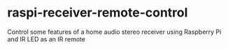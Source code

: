 # raspi-receiver-remote-control
Control some features of a home audio stereo receiver using Raspberry Pi and IR LED as an IR remote
